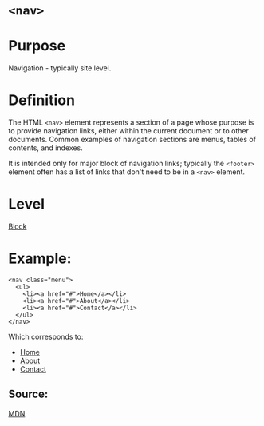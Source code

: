 # ```<nav>```

# Purpose

Navigation - typically site level.

# Definition

The HTML ```<nav>``` element represents a section of a page whose purpose is to provide navigation links, either within the current document or to other documents. Common examples of navigation sections are menus, tables of contents, and indexes. 

It is intended only for major block of navigation links; typically the ```<footer>``` element often has a list of links that don't need to be in a ```<nav>``` element.

# Level
[Block](../level/block.md)

# Example:

```
<nav class="menu">
  <ul>
    <li><a href="#">Home</a></li>
    <li><a href="#">About</a></li>
    <li><a href="#">Contact</a></li>
  </ul>
</nav>
```

Which corresponds to:

<nav class="menu">
  <ul>
    <li><a href="#">Home</a></li>
    <li><a href="#">About</a></li>
    <li><a href="#">Contact</a></li>
  </ul>
</nav>

## Source:

[MDN](https://developer.mozilla.org/)
